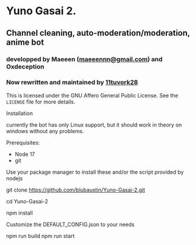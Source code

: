 # Yuno Gasai 2.

## Channel cleaning, auto-moderation/moderation, anime bot

### developped by Maeeen (maeeennn@gmail.com) and Oxdeception

### Now rewritten and maintained by [11tuvork28](https://github.com/11tuvork28)

This is licensed under the GNU Affero General Public License. See the `LICENSE` file for more details.

Installation

currently the bot has only Linux support,
but it should work in theory on windows without any problems.

Prerequisites:
- Node 17
- git

Use your package manager to install these and/or the script provided by nodejs

git clone https://github.com/blubaustin/Yuno-Gasai-2.git

cd Yuno-Gasai-2

npm install

Customize the DEFAULT_CONFIG.json to your needs

npm run build
npm run start
